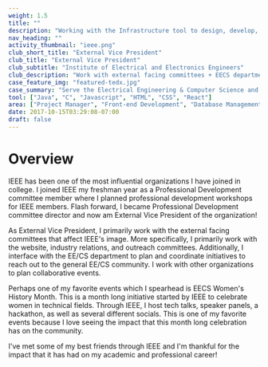 ```yaml
---
weight: 1.5
title: ""
description: "Working with the Infrastructure tool to design, develop, and ship products seamlessly."
nav_heading: ""
activity_thumbnail: "ieee.png"
club_short_title: "External Vice President"
club_title: "External Vice President"
club_subtitle: "Institute of Electrical and Electronics Engineers"
club_description: "Work with external facing committees + EECS department to carry out club activities"
case_feature_img: "featured-tedx.jpg"
case_summary: "Serve the Electrical Engineering & Computer Science and general engineering community through supporting external committee efforts and working with the department in community engagement"
tool: ["Java", "C", "Javascript", "HTML", "CSS", "React"]
area: ["Project Manager", "Front-end Development", "Database Management", "System Design"]
date: 2017-10-15T03:29:08-07:00
draft: false
---
```


# Overview
IEEE has been one of the most influential organizations I have joined in college. I joined IEEE my freshman year as a Professional Development committee member where I planned professional development workshops for IEEE members. Flash forward, I became Professional Development committee director and now am External Vice President of the organization!

As External Vice President, I primarily work with the external facing committees that affect IEEE's image. More specifically, I primarily work with the website, industry relations, and outreach committees. Additionally, I interface with the EE/CS department to plan and coordinate initiatives to reach out to the general EE/CS community. I work with other organizations to plan collaborative events.

Perhaps one of my favorite events which I spearhead is EECS Women's History Month. This is a month long initiative started by IEEE to celebrate women in technical fields. Through IEEE, I host tech talks, speaker panels, a hackathon, as well as several different socials. This is one of my favorite events because I love seeing the impact that this month long celebration has on the community.

I've met some of my best friends through IEEE and I'm thankful for the impact that it has had on my academic and professional career! 
